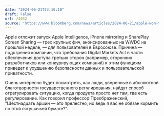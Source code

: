 ```yaml
---
date: "2024-06-21T23:10:10"
draft: False
url: /4932
source: "https://www.bloomberg.com/news/articles/2024-06-21/apple-won-t-roll-out-ai-tech-in-eu-market-over-regulatory-concerns"
---
```


Apple отложит запуск Apple Intelligence, iPnone mirroring и SharePlay Screen Sharing — трех крупных фич, анонсированных на WWDC на прошлой неделе, — для пользователей в Евросоюзе. Причина — подозрения компании, что требования Digital Markets Act в части обеспечения доступа третьих сторон (например, сторонних разработчиков или конкурирующих компаний) к этим функциям приведет к ухудшению безопасности данных и пользовательской приватности.

Очень интересно будет посмотреть, как люди, уверенные в абсолютной благотворности государственного регулирования, найдут способ отрегулировать ситуацию, когда продукта просто нет там, где есть регулирование. Как говорил профессор Преображенский, "Шестнадцать аршин — это прелестно, но ведь я вас не обязан кормить по этой лягушачьей бумаге?".
